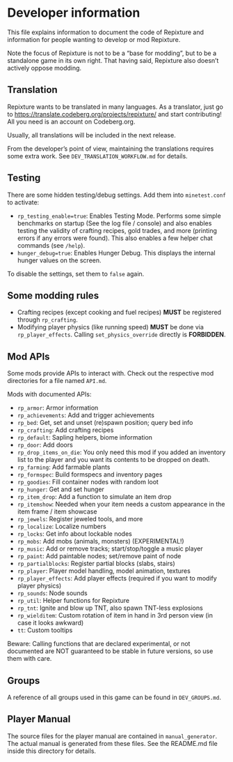 # Developer information

This file explains information to document the code of Repixture and information for people
wanting to develop or mod Repixture.

Note the focus of Repixture is not to be a “base for modding”, but to be a standalone
game in its own right. That having said, Repixture also doesn’t actively oppose
modding.

## Translation

Repixture wants to be translated in many languages. As a translator, just go to
<https://translate.codeberg.org/projects/repixture/> and start contributing!
All you need is an account on Codeberg.org.

Usually, all translations will be included in the next release.

From the developer’s point of view, maintaining the translations requires some extra
work. See `DEV_TRANSLATION_WORKFLOW.md` for details.

## Testing

There are some hidden testing/debug settings. Add them into `minetest.conf` to activate:

* `rp_testing_enable=true`: Enables Testing Mode. Performs some simple benchmarks on startup
  (See the log file / console) and also enables testing the validity of crafting
  recipes, gold trades, and more (printing errors if any errors were found).
  This also enables a few helper chat commands (see `/help`).
* `hunger_debug=true`: Enables Hunger Debug. This displays the internal hunger values on
  the screen.

To disable the settings, set them to `false` again.

## Some modding rules

* Crafting recipes (except cooking and fuel recipes) **MUST**
  be registered through `rp_crafting`.
* Modifying player physics (like running speed)
  **MUST** be done via `rp_player_effects`.
  Calling `set_physics_override` directly is **FORBIDDEN**.

## Mod APIs

Some mods provide APIs to interact with. Check out the respective mod directories for a
file named `API.md`.

Mods with documented APIs:

* `rp_armor`: Armor information
* `rp_achievements`: Add and trigger achievements
* `rp_bed`: Get, set and unset (re)spawn position; query bed info
* `rp_crafting`: Add crafting recipes
* `rp_default`: Sapling helpers, biome information
* `rp_door`: Add doors
* `rp_drop_items_on_die`: You only need this mod if you added an inventory list to the player
                          and you want its contents to be dropped on death.
* `rp_farming`: Add farmable plants
* `rp_formspec`: Build formspecs and inventory pages
* `rp_goodies`: Fill container nodes with random loot
* `rp_hunger`: Get and set hunger
* `rp_item_drop`: Add a function to simulate an item drop
* `rp_itemshow`: Needed when your item needs a custom appearance in the item frame / item showcase
* `rp_jewels`: Register jeweled tools, and more
* `rp_localize`: Localize numbers
* `rp_locks`: Get info about lockable nodes
* `rp_mobs`: Add mobs (animals, monsters) (EXPERIMENTAL!)
* `rp_music`: Add or remove tracks; start/stop/toggle a music player
* `rp_paint`: Add paintable nodes; set/remove paint of node
* `rp_partialblocks`: Register partial blocks (slabs, stairs)
* `rp_player`: Player model handling, model animation, textures
* `rp_player_effects`: Add player effects (required if you want to modify player physics)
* `rp_sounds`: Node sounds
* `rp_util`: Helper functions for Repixture
* `rp_tnt`: Ignite and blow up TNT, also spawn TNT-less explosions
* `rp_wielditem`: Custom rotation of item in hand in 3rd person view (in case it looks awkward)
* `tt`: Custom tooltips

Beware: Calling functions that are declared experimental, or not documented
are NOT guaranteed to be stable in future versions, so use them with care.

## Groups

A reference of all groups used in this game can be found in `DEV_GROUPS.md`.

## Player Manual

The source files for the player manual are contained in `manual_generator`.
The actual manual is generated from these files.
See the README.md file inside this directory for details.

